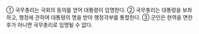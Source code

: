 ① 국무총리는 국회의 동의를 얻어 대통령이 임명한다.
② 국무총리는 대통령을 보좌하고, 행정에 관하여 대통령의 명을 받아 행정각부를 통할한다.
③ 군인은 현역을 면한 후가 아니면 국무총리로 임명될 수 없다.

